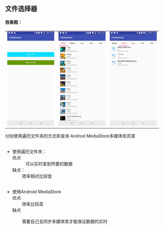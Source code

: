 
## 文件选择器

#### 效果图：

|                    |                     |                            |
|:------------------------------:|:---------------------------------:|:--------------------------------:|
|![](image/one.jpg) | ![](image/two.jpg) | ![](image/three.jpg)|

分别使用遍历文件夹的方式和查询 Androd MediaStore多媒体库资源</br></br>

* 使用遍历文件夹：</br>
优点</br>
            可以实时拿到所要的数据</br>
缺点：</br>
            效率相对比较低</br></br>
 
* 使用Android MediaStore</br>
优点</br>
            效率比较高</br>
缺点</br>   
            需要自己去同步多媒体库才能保证数据的实时<br>


 
